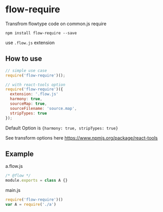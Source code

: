 # flow-require

Transfrom flowtype code on common.js require

```
npm install flow-require --save
```

use `.flow.js` extension

## How to use

```js
// simple use case
require('flow-require')();

// with react-tools option
require('flow-require')({
  extension: '.flow.js'
  harmony: true,
  sourceMap: true,
  sourceFilename: 'source.map',
  stripTypes: true
});
```

Default Option is `{harmony: true, stripTypes: true}`

See transform options here https://www.npmjs.org/package/react-tools

## Example

a.flow.js

```js
/* @flow */
module.exports = class A {}
```

main.js

```js
require('flow-require')()
var A = require('./a')
```

